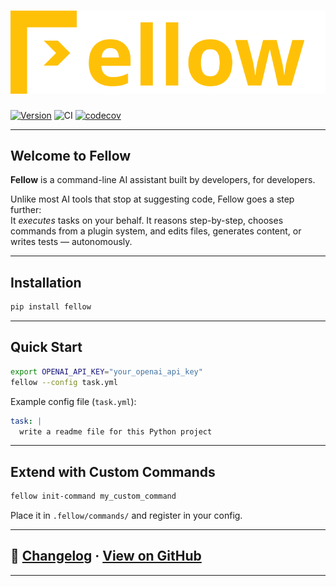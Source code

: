 # ![Fellow](img/logo.svg)

[![Version](https://img.shields.io/pypi/v/fellow.svg)](https://pypi.org/project/fellow/)
![CI](https://github.com/ManuelZierl/fellow/actions/workflows/ci.yml/badge.svg?branch=main)
[![codecov](https://codecov.io/gh/ManuelZierl/fellow/branch/main/graph/badge.svg)](https://codecov.io/gh/ManuelZierl/fellow)

---

## Welcome to Fellow

**Fellow** is a command-line AI assistant built by developers, for developers.

Unlike most AI tools that stop at suggesting code, Fellow goes a step further:  
It *executes* tasks on your behalf. It reasons step-by-step, chooses commands from a plugin system, and edits files, generates content, or writes tests — autonomously.

---

## Installation

```bash
pip install fellow
```

---

## Quick Start

```bash
export OPENAI_API_KEY="your_openai_api_key"
fellow --config task.yml
```

Example config file (`task.yml`):

```yaml
task: |
  write a readme file for this Python project
```

---

## Extend with Custom Commands

```bash
fellow init-command my_custom_command
```

Place it in `.fellow/commands/` and register in your config.

---

## 📄 [Changelog](../CHANGELOG.md) · [View on GitHub](https://github.com/ManuelZierl/fellow)

---